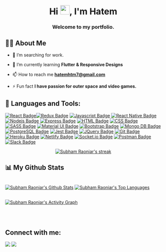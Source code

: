 <h1 align="center">Hi <img src="https://raw.githubusercontent.com/MartinHeinz/MartinHeinz/master/wave.gif" width="30px">, I'm Hatem</h1>
<h3 align="center">Welcome to my portfolio.</h3>

## 🙋‍♂️ About Me

<!-- - 🔭 I’m searching for work on **[Covid-19 Tracker](https://covid-19-tracker-e4bda.web.app/)** -->

- 🔭 I’m searching for work.

- 🌱 I’m currently learning **Flutter & Responsive Designs**

- 📫 How to reach me **hatemhtm7@gmail.com**

- ⚡ Fun fact **I have passion for outer space and video games.**

## 🚀 Languages and Tools:

<p align="left"> 
    <!-- <a href="https://reactjs.org/" target="_blank"> <img src="https://img.icons8.com/color/48/000000/react-native.png"/> </a>
    <a href="https://redux.js.org" target="_blank"> <img src="https://img.icons8.com/color/48/000000/redux.png"/> </a>
    <a href="https://redux.js.org" target="_blank"> <img src="https://img.icons8.com/color/48/000000/redux.png"/> </a>
    <a href="https://developer.mozilla.org/en-US/docs/Web/JavaScript" target="_blank"> <img src="https://img.icons8.com/color/48/000000/javascript.png"/> </a> 
    <a href="https://www.w3.org/html/" target="_blank"> <img src="https://img.icons8.com/color/48/000000/html-5.png"/> </a> 
    <a href="https://www.w3schools.com/css/" target="_blank"> <img src="https://img.icons8.com/color/48/000000/css3.png"/> </a> 
    <a href="https://getbootstrap.com" target="_blank"> <img src="https://img.icons8.com/color/48/000000/bootstrap.png"/> </a> 
    <a style="padding-right:8px;" href="https://nodejs.org" target="_blank"> <img src="https://img.icons8.com/color/48/000000/nodejs.png"/>  </a>
    <a href="https://www.mongodb.com/" target="_blank"> <img src="https://raw.githubusercontent.com/devicons/devicon/master/icons/mongodb/mongodb-original-wordmark.svg" alt="mongodb" width="48" height="48"/> </a>  
    <a href="https://postman.com" target="_blank"> <img src="https://www.vectorlogo.zone/logos/getpostman/getpostman-icon.svg" alt="postman" width="45" height="45"/> </a>   
    <a href="https://git-scm.com/" target="_blank"> <img src="https://img.icons8.com/color/48/000000/git.png"/> </a> 
    <a href="https://expressjs.com" target="_blank"> <img src="https://raw.githubusercontent.com/devicons/devicon/master/icons/express/express-original-wordmark.svg" alt="express" width="40" height="40"/> </a> -->
</p>

[![React Badge](https://img.shields.io/badge/-React-61DBFB?style=for-the-badge&labelColor=black&logo=react&logoColor=61DBFB)](https://reactjs.org/)[![Redux Badge](https://img.shields.io/badge/-Redux-eb14b4?style=for-the-badge&labelColor=black&logo=redux&logoColor=eb14b4)](https://reactjs.org/) [![Javascript Badge](https://img.shields.io/badge/-Javascript-F0DB4F?style=for-the-badge&labelColor=black&logo=javascript&logoColor=F0DB4F)](https://www.w3schools.com/js/DEFAULT.asp) [![React Native Badge](https://img.shields.io/badge/-React--Native-007acc?style=for-the-badge&labelColor=black&logo=react&logoColor=007acc)](https://reactnative.dev/) [![Nodejs Badge](https://img.shields.io/badge/-Nodejs-3C873A?style=for-the-badge&labelColor=black&logo=node.js&logoColor=3C873A)](https://nodejs.org/en/) [![Express Badge](https://img.shields.io/badge/-Express-d3da05?style=for-the-badge&labelColor=black&logo=express&logoColor=d3da05)](https://expressjs.com/) [![HTML Badge](https://img.shields.io/badge/-HTML-f0f451?style=for-the-badge&labelColor=black&logo=html5&logoColor=f0f451)](https://www.w3schools.com/html/) [![CSS Badge](https://img.shields.io/badge/-CSS-1093ef?style=for-the-badge&labelColor=black&logo=css3&logoColor=1093ef)](https://www.w3schools.com/css/) [![SASS Badge](https://img.shields.io/badge/-SASS-B4648F?style=for-the-badge&labelColor=black&logo=sass&logoColor=B4648F)](https://sass-lang.com/) [![Material UI Badge](https://img.shields.io/badge/-Material--UI-1976D2?style=for-the-badge&labelColor=black&logo=material-ui&logoColor=1976D2)](https://material-ui.com/) [![Bootstrap Badge](https://img.shields.io/badge/-Bootstrap-563D7C?style=for-the-badge&labelColor=black&logo=bootstrap&logoColor=563D7C)](https://material-ui.com/) [![Mongo DB Badge](https://img.shields.io/badge/-MongoDB-4EA94B?style=for-the-badge&labelColor=black&logo=mongodb&logoColor=4EA94B)](https://www.mongodb.com/) [![PostgreSQL Badge](https://img.shields.io/badge/-PostgreSQL-2F5F85?style=for-the-badge&labelColor=black&logo=postgresql&logoColor=2F5F85)](https://www.postgresql.org/) [![Jest Badge](https://img.shields.io/badge/-Jest-C21325?style=for-the-badge&labelColor=black&logo=jest&logoColor=C21325)](https://jestjs.io/) [![JQuery Badge](https://img.shields.io/badge/-JQuery-71A9D0?style=for-the-badge&labelColor=black&logo=jquery&logoColor=71A9D0)](https://jquery.com/) [![Git Badge](https://img.shields.io/badge/-Git-F94E28?style=for-the-badge&labelColor=black&logo=git&logoColor=F94E28)](https://git-scm.com/) [![Heroku Badge](https://img.shields.io/badge/-Heroku-644987?style=for-the-badge&labelColor=black&logo=Heroku&logoColor=644987)](https://id.heroku.com/) [![Netlify Badge](https://img.shields.io/badge/-Netlify-41A6BD?style=for-the-badge&labelColor=black&logo=Netlify&logoColor=41A6BD)](https://id.heroku.com/) [![Socket.io Badge](https://img.shields.io/badge/-Socket.io-ffffff?style=for-the-badge&labelColor=black&logo=Socket.io&logoColor=ffffff)](https://id.heroku.com/) [![Postman Badge](https://img.shields.io/badge/-Postman-FF6C37?style=for-the-badge&labelColor=black&logo=postman&logoColor=FF6C37)](https://id.heroku.com/) [![Slack Badge](https://img.shields.io/badge/-Slack-4A154B?style=for-the-badge&labelColor=black&logo=slack&logoColor=white)](https://id.heroku.com/)<br/>

<p align="center">
    <a href="https://github.com/SubhamRaoniar28/github-readme-streak-stats">
        <img title="🔥 Get streak stats for your profile at git.io/streak-stats" alt="Subham Raoniar's streak" src="https://github-readme-streak-stats.herokuapp.com/?user=Hatemhusnieh&theme=black-ice&hide_border=true&stroke=0000&background=060A0CD0"/>
    </a>
</p>

## 📊 My Github Stats

  <br/>
    <a href="https://github.com/SubhamRaoniar28/github-readme-stats"><img alt="Subham Raoniar's Github Stats" src="https://github-readme-stats.vercel.app/api?username=Hatemhusnieh&show_icons=true&count_private=true&theme=react&hide_border=true&bg_color=0D1117" /></a>
  <a href="https://github.com/SubhamRaoniar28/github-readme-stats"><img alt="Subham Raoniar's Top Languages" src="https://github-readme-stats.vercel.app/api/top-langs/?username=Hatemhusnieh&langs_count=8&count_private=true&layout=compact&theme=react&hide_border=true&bg_color=0D1117" /></a>

<br/>
<br/>

<a href="https://github.com/SubhamRaoniar28/github-readme-activity-graph"><img alt="Subham Raoniar's Activity Graph" src="https://activity-graph.herokuapp.com/graph?username=Hatemhusnieh&bg_color=0D1117&color=5BCDEC&line=5BCDEC&point=FFFFFF&hide_border=true" /></a>

<br/>
<br/>

## Connect with me:

<p align="left">

<a href = "https://www.linkedin.com/in/hatem-husnieh-66619920404/"><img src="https://img.icons8.com/fluent/48/000000/linkedin.png"/></a> <a href = "https://www.facebook.com/hatem.hassanieh.3"><img src="https://img.icons8.com/color/48/000000/facebook.png"/></a>

</p>
